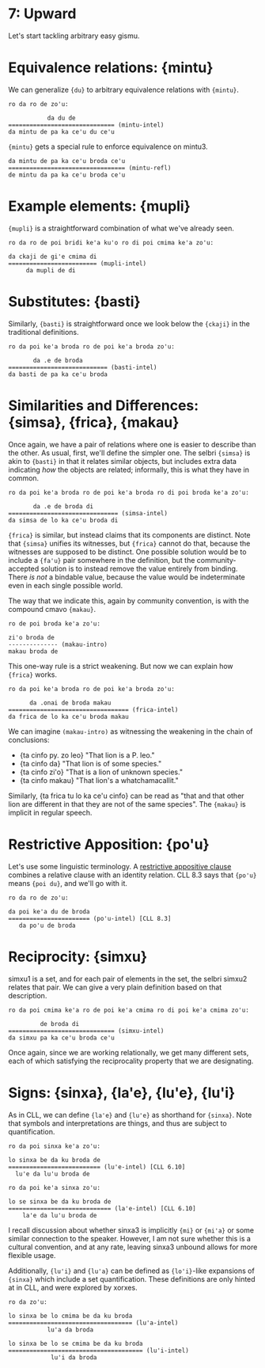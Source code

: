 # 7: Upward

Let's start tackling arbitrary easy gismu.

# Equivalence relations: {mintu}

We can generalize `{du}` to arbitrary equivalence relations with `{mintu}`.

    ro da ro de zo'u:

               da du de
    ============================== (mintu-intel)
    da mintu de pa ka ce'u du ce'u

`{mintu}` gets a special rule to enforce equivalence on mintu3.

    da mintu de pa ka ce'u broda ce'u
    ================================= (mintu-refl)
    de mintu da pa ka ce'u broda ce'u

# Example elements: {mupli}

`{mupli}` is a straightforward combination of what we've already seen.

    ro da ro de poi bridi ke'a ku'o ro di poi cmima ke'a zo'u:

    da ckaji de gi'e cmima di
    ========================= (mupli-intel)
         da mupli de di

# Substitutes: {basti}

Similarly, `{basti}` is straightforward once we look below the `{ckaji}` in
the traditional definitions.

    ro da poi ke'a broda ro de poi ke'a broda zo'u:

           da .e de broda
    ============================ (basti-intel)
    da basti de pa ka ce'u broda

# Similarities and Differences: {simsa}, {frica}, {makau}

Once again, we have a pair of relations where one is easier to describe than
the other. As usual, first, we'll define the simpler one. The selbri `{simsa}`
is akin to `{basti}` in that it relates similar objects, but includes extra
data indicating *how* the objects are related; informally, this is what they
have in common.

    ro da poi ke'a broda ro de poi ke'a broda ro di poi broda ke'a zo'u:

           da .e de broda di
    =============================== (simsa-intel)
    da simsa de lo ka ce'u broda di

`{frica}` is similar, but instead claims that its components are distinct.
Note that `{simsa}` unifies its witnesses, but `{frica}` cannot do that,
because the witnesses are supposed to be distinct. One possible solution would
be to include a `{fa'u}` pair somewhere in the definition, but the
community-accepted solution is to instead remove the value entirely from
binding. There *is not* a bindable value, because the value would be
indeterminate even in each single possible world.

The way that we indicate this, again by community convention, is with the
compound cmavo `{makau}`.

    ro de poi broda ke'a zo'u:

    zi'o broda de
    -------------- (makau-intro)
    makau broda de

This one-way rule is a strict weakening. But now we can explain how `{frica}`
works.

    ro da poi ke'a broda ro de poi ke'a broda zo'u:

          da .onai de broda makau
    ================================== (frica-intel)
    da frica de lo ka ce'u broda makau

We can imagine `(makau-intro)` as witnessing the weakening in the chain of
conclusions:

* {ta cinfo py. zo leo} "That lion is a P. leo."
* {ta cinfo da} "That lion is of some species."
* {ta cinfo zi'o} "That is a lion of unknown species."
* {ta cinfo makau} "That lion's a whatchamacallit."

Similarly, {ta frica tu lo ka ce'u cinfo} can be read as "that and that other
lion are different in that they are not of the same species". The `{makau}`
is implicit in regular speech.

# Restrictive Apposition: {po'u}

Let's use some linguistic terminology. A [restrictive appositive
clause](https://en.wikipedia.org/wiki/Apposition) combines a relative clause
with an identity relation. CLL 8.3 says that `{po'u}` means `{poi du}`,
and we'll go with it.

    ro da ro de zo'u:

    da poi ke'a du de broda
    ======================= (po'u-intel) [CLL 8.3]
       da po'u de broda

# Reciprocity: {simxu}

simxu1 is a set, and for each pair of elements in the set, the selbri simxu2
relates that pair. We can give a very plain definition based on that
description.

    ro da poi cmima ke'a ro de poi ke'a cmima ro di poi ke'a cmima zo'u:

             de broda di
    ============================== (simxu-intel)
    da simxu pa ka ce'u broda ce'u

Once again, since we are working relationally, we get many different sets,
each of which satisfying the reciprocality property that we are designating.

# Signs: {sinxa}, {la'e}, {lu'e}, {lu'i}

As in CLL, we can define `{la'e}` and `{lu'e}` as shorthand for `{sinxa}`.
Note that symbols and interpretations are things, and thus are subject to
quantification.

    ro da poi sinxa ke'a zo'u:

    lo sinxa be da ku broda de
    ========================== (lu'e-intel) [CLL 6.10]
      lu'e da lu'u broda de

    ro da poi ke'a sinxa zo'u:

    lo se sinxa be da ku broda de
    ============================= (la'e-intel) [CLL 6.10]
        la'e da lu'u broda de

I recall discussion about whether sinxa3 is implicitly `{mi}` or `{mi'a}` or
some similar connection to the speaker. However, I am not sure whether this is
a cultural convention, and at any rate, leaving sinxa3 unbound allows for more
flexible usage.

Additionally, `{lu'i}` and `{lu'a}` can be defined as `{lo'i}`-like expansions
of `{sinxa}` which include a set quantification. These definitions are only
hinted at in CLL, and were explored by xorxes.

    ro da zo'u:

    lo sinxa be lo cmima be da ku broda
    =================================== (lu'a-intel)
               lu'a da broda

    lo sinxa be lo se cmima be da ku broda
    ====================================== (lu'i-intel)
                lu'i da broda
